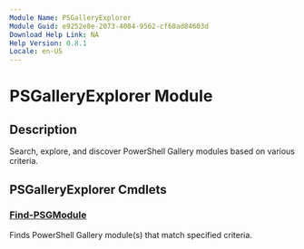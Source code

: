 ```yaml
---
Module Name: PSGalleryExplorer
Module Guid: e9252e8e-2073-4084-9562-cf60ad84603d
Download Help Link: NA
Help Version: 0.8.1
Locale: en-US
---
```


# PSGalleryExplorer Module
## Description
Search, explore, and discover PowerShell Gallery modules based on various criteria.

## PSGalleryExplorer Cmdlets
### [Find-PSGModule](Find-PSGModule.md)
Finds PowerShell Gallery module(s) that match specified criteria.


